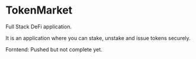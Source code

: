 # TokenMarket
Full Stack DeFi application.

It is an application where you can stake, unstake and issue tokens securely.

Forntend: Pushed but not complete yet.
